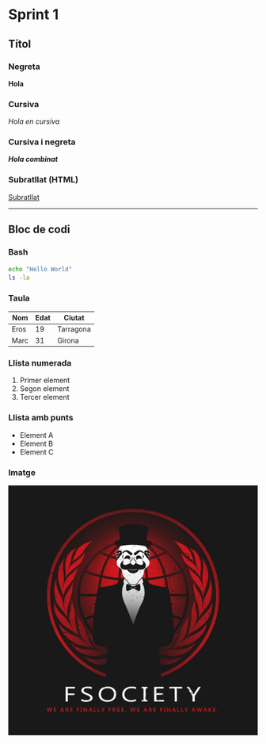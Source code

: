 # Sprint 1

## Títol

### Negreta

**Hola**


### Cursiva
*Hola en cursiva*

### Cursiva i negreta
***Hola combinat***

### Subratllat (HTML)
<u>Subratllat</u>

---

## Bloc de codi

### Bash
```bash
echo "Hello World"
ls -la
```

### Taula

| Nom   | Edat | Ciutat    |
|-------|------|-----------|
| Eros  | 19   | Tarragona |
| Marc  | 31   | Girona    |

### Llista numerada
1. Primer element
2. Segon element
3. Tercer element

### Llista amb punts
- Element A
- Element B
- Element C

### Imatge

![Imatge 1](imatges/30b94658f685ffd183c8c442d2973d30.jpg)